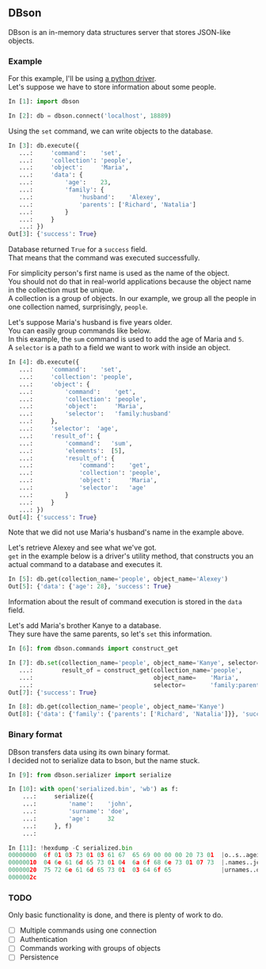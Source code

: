 ## DBson
DBson is an in-memory data structures server that stores JSON-like objects.

### Example
For this example, I'll be using [a python driver](https://github.com/hellodoge/dbson_driver).\
Let's suppose we have to store information about some people.

``` python
In [1]: import dbson

In [2]: db = dbson.connect('localhost', 18889)
```

Using the `set` command, we can write objects to the database.

``` python
In [3]: db.execute({
   ...:     'command':    'set',
   ...:     'collection': 'people',
   ...:     'object':     'Maria',
   ...:     'data': {
   ...:         'age':    23,
   ...:         'family': {
   ...:             'husband':    'Alexey',
   ...:             'parents': ['Richard', 'Natalia']
   ...:         }
   ...:     }
   ...: })
Out[3]: {'success': True}
```

Database returned `True` for a `success` field. \
That means that the command was executed successfully.

For simplicity person's first name is used as the name of the object. \
You should not do that in real-world applications because the object name in the collection must be unique. \
A collection is a group of objects. In our example, we group all the people in one collection named, surprisingly, `people`.

Let's suppose Maria's husband is five years older. \
You can easily group commands like below. \
In this example, the `sum` command is used to add the age of Maria and `5`. \
A `selector` is a path to a field we want to work with inside an object.

``` python
In [4]: db.execute({
   ...:     'command':    'set',
   ...:     'collection': 'people',
   ...:     'object': {
   ...:         'command':    'get',
   ...:         'collection': 'people',
   ...:         'object':     'Maria',
   ...:         'selector':   'family:husband'
   ...:     },
   ...:     'selector':  'age',
   ...:     'result_of': {
   ...:         'command':   'sum',
   ...:         'elements':  [5],
   ...:         'result_of': {
   ...:             'command':    'get',
   ...:             'collection': 'people',
   ...:             'object':     'Maria',
   ...:             'selector':   'age'
   ...:         }
   ...:     }
   ...: })
Out[4]: {'success': True}
```

Note that we did not use Maria's husband's name in the example above.

Let's retrieve Alexey and see what we've got. \
`get` in the example below is a driver's utility method, that constructs you an actual command to a database and executes it.

``` python
In [5]: db.get(collection_name='people', object_name='Alexey')
Out[5]: {'data': {'age': 28}, 'success': True}
```

Information about the result of command execution is stored in the `data` field.

Let's add Maria's brother Kanye to a database. \
They sure have the same parents, so let's `set` this information.

``` python
In [6]: from dbson.commands import construct_get

In [7]: db.set(collection_name='people', object_name='Kanye', selector='family:parents',
   ...:        result_of = construct_get(collection_name='people',
   ...:                                  object_name=    'Maria',
   ...:                                  selector=       'family:parents'))
Out[7]: {'success': True}

In [8]: db.get(collection_name='people', object_name='Kanye')
Out[8]: {'data': {'family': {'parents': ['Richard', 'Natalia']}}, 'success': True}
```

### Binary format

DBson transfers data using its own binary format. \
I decided not to serialize data to bson, but the name stuck.

``` python
In [9]: from dbson.serializer import serialize

In [10]: with open('serialized.bin', 'wb') as f:
    ...:     serialize({
    ...:         'name':    'john',
    ...:         'surname': 'doe',
    ...:         'age':     32
    ...:     }, f)
    ...:

In [11]: !hexdump -C serialized.bin
00000000  6f 01 03 73 01 03 61 67  65 69 00 00 00 20 73 01  |o..s..agei... s.|
00000010  04 6e 61 6d 65 73 01 04  6a 6f 68 6e 73 01 07 73  |.names..johns..s|
00000020  75 72 6e 61 6d 65 73 01  03 64 6f 65              |urnames..doe|
0000002c
```

### TODO
Only basic functionality is done, and there is plenty of work to do.
- [ ] Multiple commands using one connection
- [ ] Authentication
- [ ] Commands working with groups of objects
- [ ] Persistence
